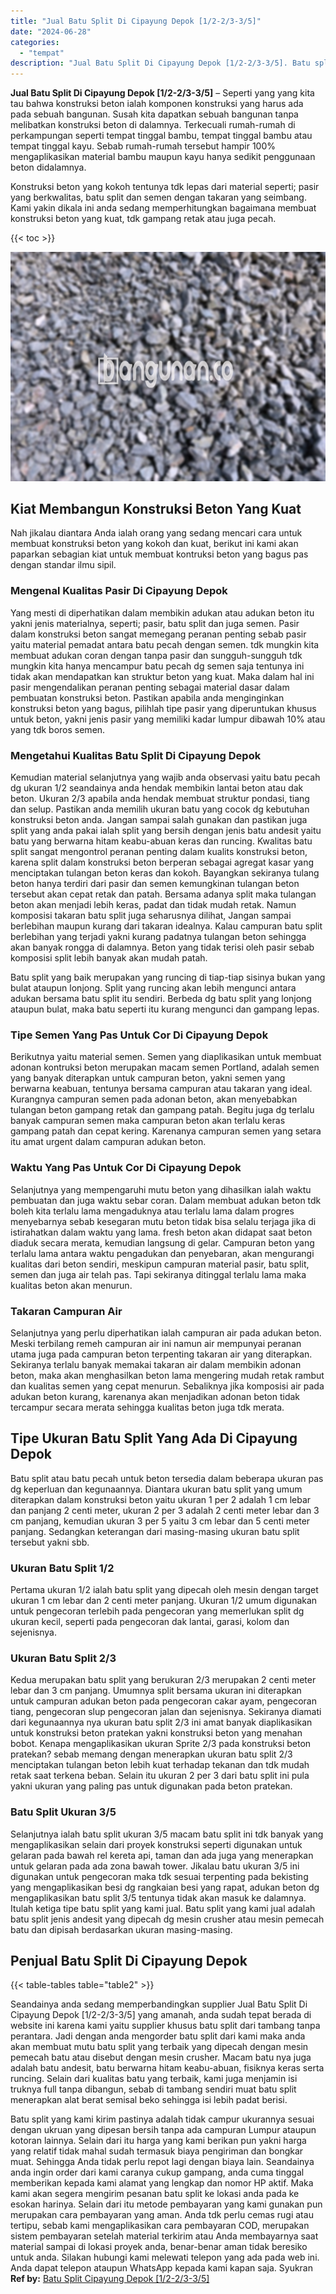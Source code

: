 ```yaml
---
title: "Jual Batu Split Di Cipayung Depok [1/2-2/3-3/5]"
date: "2024-06-28"
categories: 
  - "tempat"
description: "Jual Batu Split Di Cipayung Depok [1/2-2/3-3/5]. Batu split yang kami kirim pastinya adalah tidak campur ukurannya sesuai dengan ukruan yang dipesan bersih t..."
---
```


**Jual Batu Split Di Cipayung Depok \[1/2-2/3-3/5\]** – Seperti yang yang kita tau bahwa konstruksi beton ialah komponen konstruksi yang harus ada pada sebuah bangunan. Susah kita dapatkan sebuah bangunan tanpa melibatkan konstruksi beton di dalamnya. Terkecuali rumah-rumah di perkampungan seperti tempat tinggal bambu, tempat tinggal bambu atau tempat tinggal kayu. Sebab rumah-rumah tersebut hampir 100% mengaplikasikan material bambu maupun kayu hanya sedikit penggunaan beton didalamnya.

Konstruksi beton yang kokoh tentunya tdk lepas dari material seperti; pasir yang berkwalitas, batu split dan semen dengan takaran yang seimbang. Kami yakin dikala ini anda sedang memperhitungkan bagaimana membuat konstruksi beton yang kuat, tdk gampang retak atau juga pecah.

{{< toc >}}

![Jual Batu Split Di Cipayung Depok [1/2-2/3-3/5]](/images/jual-batu-split-05.png)

## Kiat Membangun Konstruksi Beton Yang Kuat

Nah jikalau diantara Anda ialah orang yang sedang mencari cara untuk membuat konstruksi beton yang kokoh dan kuat, berikut ini kami akan paparkan sebagian kiat untuk membuat kontruksi beton yang bagus pas dengan standar ilmu sipil.

### Mengenal Kualitas Pasir Di Cipayung Depok

Yang mesti di diperhatikan dalam membikin adukan atau adukan beton itu yakni jenis materialnya, seperti; pasir, batu split dan juga semen. Pasir dalam konstruksi beton sangat memegang peranan penting sebab pasir yaitu material pemadat antara batu pecah dengan semen. tdk mungkin kita membuat adukan coran dengan tanpa pasir dan sungguh-sungguh tdk mungkin kita hanya mencampur batu pecah dg semen saja tentunya ini tidak akan mendapatkan kan struktur beton yang kuat. Maka dalam hal ini pasir mengendalikan peranan penting sebagai material dasar dalam pembuatan konstruksi beton. Pastikan apabila anda menginginkan konstruksi beton yang bagus, pilihlah tipe pasir yang diperuntukan khusus untuk beton, yakni jenis pasir yang memiliki kadar lumpur dibawah 10% atau yang tdk boros semen.

### Mengetahui Kualitas Batu Split Di Cipayung Depok

Kemudian material selanjutnya yang wajib anda observasi yaitu batu pecah dg ukuran 1/2 seandainya anda hendak membikin lantai beton atau dak beton. Ukuran 2/3 apabila anda hendak membuat struktur pondasi, tiang dan selup. Pastikan anda memilih ukuran batu yang cocok dg kebutuhan konstruksi beton anda. Jangan sampai salah gunakan dan pastikan juga split yang anda pakai ialah split yang bersih dengan jenis batu andesit yaitu batu yang berwarna hitam keabu-abuan keras dan runcing. Kwalitas batu split sangat mengontrol peranan penting dalam kualits konstruksi beton, karena split dalam konstruksi beton berperan sebagai agregat kasar yang menciptakan tulangan beton keras dan kokoh. Bayangkan sekiranya tulang beton hanya terdiri dari pasir dan semen kemungkinan tulangan beton tersebut akan cepat retak dan patah. Bersama adanya split maka tulangan beton akan menjadi lebih keras, padat dan tidak mudah retak. Namun komposisi takaran batu split juga seharusnya dilihat, Jangan sampai berlebihan maupun kurang dari takaran idealnya. Kalau campuran batu split berlebihan yang terjadi yakni kurang padatnya tulangan beton sehingga akan banyak rongga di dalamnya. Beton yang tidak terisi oleh pasir sebab komposisi split lebih banyak akan mudah patah.

Batu split yang baik merupakan yang runcing di tiap-tiap sisinya bukan yang bulat ataupun lonjong. Split yang runcing akan lebih mengunci antara adukan bersama batu split itu sendiri. Berbeda dg batu split yang lonjong ataupun bulat, maka batu seperti itu kurang mengunci dan gampang lepas.

### Tipe Semen Yang Pas Untuk Cor Di Cipayung Depok

Berikutnya yaitu material semen. Semen yang diaplikasikan untuk membuat adonan kontruksi beton merupakan macam semen Portland, adalah semen yang banyak diterapkan untuk campuran beton, yakni semen yang berwarna keabuan, tentunya bersama campuran atau takaran yang ideal. Kurangnya campuran semen pada adonan beton, akan menyebabkan tulangan beton gampang retak dan gampang patah. Begitu juga dg terlalu banyak campuran semen maka campuran beton akan terlalu keras gampang patah dan cepat kering. Karenanya campuran semen yang setara itu amat urgent dalam campuran adukan beton.

### Waktu Yang Pas Untuk Cor Di Cipayung Depok

Selanjutnya yang mempengaruhi mutu beton yang dihasilkan ialah waktu pembuatan dan juga waktu sebar coran. Dalam membuat adukan beton tdk boleh kita terlalu lama mengaduknya atau terlalu lama dalam progres menyebarnya sebab kesegaran mutu beton tidak bisa selalu terjaga jika di istirahatkan dalam waktu yang lama. fresh beton akan didapat saat beton diaduk secara merata, kemudian langsung di gelar. Campuran beton yang terlalu lama antara waktu pengadukan dan penyebaran, akan mengurangi kualitas dari beton sendiri, meskipun campuran material pasir, batu split, semen dan juga air telah pas. Tapi sekiranya ditinggal terlalu lama maka kualitas beton akan menurun.

### Takaran Campuran Air

Selanjutnya yang perlu diperhatikan ialah campuran air pada adukan beton. Meski terbilang remeh campuran air ini namun air mempunyai peranan utama juga pada campuran beton terpenting takaran air yang diterapkan. Sekiranya terlalu banyak memakai takaran air dalam membikin adonan beton, maka akan menghasilkan beton lama mengering mudah retak rambut dan kualitas semen yang cepat menurun. Sebaliknya jika komposisi air pada adukan beton kurang, karenanya akan menjadikan adonan beton tidak tercampur secara merata sehingga kualitas beton juga tdk merata.

## Tipe Ukuran Batu Split Yang Ada Di Cipayung Depok

Batu split atau batu pecah untuk beton tersedia dalam beberapa ukuran pas dg keperluan dan kegunaannya. Diantara ukuran batu split yang umum diterapkan dalam konstruksi beton yaitu ukuran 1 per 2 adalah 1 cm lebar dan panjang 2 centi meter, ukuran 2 per 3 adalah 2 centi meter lebar dan 3 cm panjang, kemudian ukuran 3 per 5 yaitu 3 cm lebar dan 5 centi meter panjang. Sedangkan keterangan dari masing-masing ukuran batu split tersebut yakni sbb.

### Ukuran Batu Split 1/2

Pertama ukuran 1/2 ialah batu split yang dipecah oleh mesin dengan target ukuran 1 cm lebar dan 2 centi meter panjang. Ukuran 1/2 umum digunakan untuk pengecoran terlebih pada pengecoran yang memerlukan split dg ukuran kecil, seperti pada pengecoran dak lantai, garasi, kolom dan sejenisnya.

### Ukuran Batu Split 2/3

Kedua merupakan batu split yang berukuran 2/3 merupakan 2 centi meter lebar dan 3 cm panjang. Umumnya split bersama ukuran ini diterapkan untuk campuran adukan beton pada pengecoran cakar ayam, pengecoran tiang, pengecoran slup pengecoran jalan dan sejenisnya. Sekiranya diamati dari kegunaannya nya ukuran batu split 2/3 ini amat banyak diaplikasikan untuk konstruksi beton pratekan yakni konstruksi beton yang menahan bobot. Kenapa mengaplikasikan ukuran Sprite 2/3 pada konstruksi beton pratekan? sebab memang dengan menerapkan ukuran batu split 2/3 menciptakan tulangan beton lebih kuat terhadap tekanan dan tdk mudah retak saat terkena beban. Selain itu ukuran 2 per 3 dari batu split ini pula yakni ukuran yang paling pas untuk digunakan pada beton pratekan.

### Batu Split Ukuran 3/5

Selanjutnya ialah batu split ukuran 3/5 macam batu split ini tdk banyak yang mengaplikasikan selain dari proyek konstruksi seperti digunakan untuk gelaran pada bawah rel kereta api, taman dan ada juga yang menerapkan untuk gelaran pada ada zona bawah tower. Jikalau batu ukuran 3/5 ini digunakan untuk pengecoran maka tdk sesuai terpenting pada bekisting yang mengaplikasikan besi dg rangkaian besi yang rapat, adukan beton dg mengaplikasikan batu split 3/5 tentunya tidak akan masuk ke dalamnya. Itulah ketiga tipe batu split yang kami jual. Batu split yang kami jual adalah batu split jenis andesit yang dipecah dg mesin crusher atau mesin pemecah batu dan dipisah berdasarkan ukuran masing-masing.

## Penjual Batu Split Di Cipayung Depok

{{< table-tables table="table2" >}}

Seandainya anda sedang memperbandingkan supplier Jual Batu Split Di Cipayung Depok \[1/2-2/3-3/5\] yang amanah, anda sudah tepat berada di website ini karena kami yaitu supplier khusus batu split dari tambang tanpa perantara. Jadi dengan anda mengorder batu split dari kami maka anda akan membuat mutu batu split yang terbaik yang dipecah dengan mesin pemecah batu atau disebut dengan mesin crusher. Macam batu nya juga adalah batu andesit, batu berwarna hitam keabu-abuan, fisiknya keras serta runcing. Selain dari kualitas batu yang terbaik, kami juga menjamin isi truknya full tanpa dibangun, sebab di tambang sendiri muat batu split menerapkan alat berat semisal beko sehingga isi lebih padat berisi.

Batu split yang kami kirim pastinya adalah tidak campur ukurannya sesuai dengan ukruan yang dipesan bersih tanpa ada campuran Lumpur ataupun kotoran lainnya. Selain dari itu harga yang kami berikan pun yakni harga yang relatif tidak mahal sudah termasuk biaya pengiriman dan bongkar muat. Sehingga Anda tidak perlu repot lagi dengan biaya lain. Seandainya anda ingin order dari kami caranya cukup gampang, anda cuma tinggal memberikan kepada kami alamat yang lengkap dan nomor HP aktif. Maka kami akan segera mengirim pesanan batu split ke lokasi anda pada ke esokan harinya. Selain dari itu metode pembayaran yang kami gunakan pun merupakan cara pembayaran yang aman. Anda tdk perlu cemas rugi atau tertipu, sebab kami mengaplikasikan cara pembayaran COD, merupakan sistem pembayaran setelah material terkirim atau Anda membayarnya saat material sampai di lokasi proyek anda, benar-benar aman tidak beresiko untuk anda. Silakan hubungi kami melewati telepon yang ada pada web ini. Anda dapat telepon ataupun WhatsApp kepada kami kapan saja. Syukran
**Ref by:** [Batu Split Cipayung Depok [1/2-2/3-3/5]](https://id.wikipedia.org/wiki/Batu)
